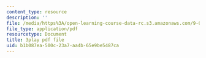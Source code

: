 ```yaml
---
content_type: resource
description: ''
file: /media/https%3A/open-learning-course-data-rc.s3.amazonaws.com/9-00sc-introduction-to-psychology-fall-2011/b1b087ea500c23a7aa4b65e9be5487ca_yBYebcVw8Zk.pdf
file_type: application/pdf
resourcetype: Document
title: 3play pdf file
uid: b1b087ea-500c-23a7-aa4b-65e9be5487ca
---
```

